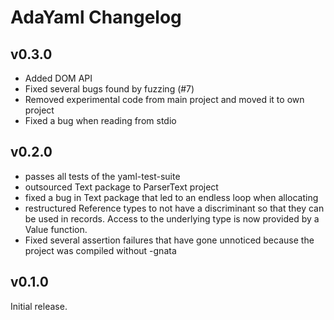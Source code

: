 # AdaYaml Changelog

## v0.3.0

 * Added DOM API
 * Fixed several bugs found by fuzzing (#7)
 * Removed experimental code from main project and moved it to own project
 * Fixed a bug when reading from stdio

## v0.2.0

 * passes all tests of the yaml-test-suite
 * outsourced Text package to ParserText project
 * fixed a bug in Text package that led to an endless loop when allocating
 * restructured Reference types to not have a discriminant so that they can
   be used in records. Access to the underlying type is now provided by a
   Value function.
 * Fixed several assertion failures that have gone unnoticed because the project
   was compiled without -gnata

## v0.1.0

Initial release.